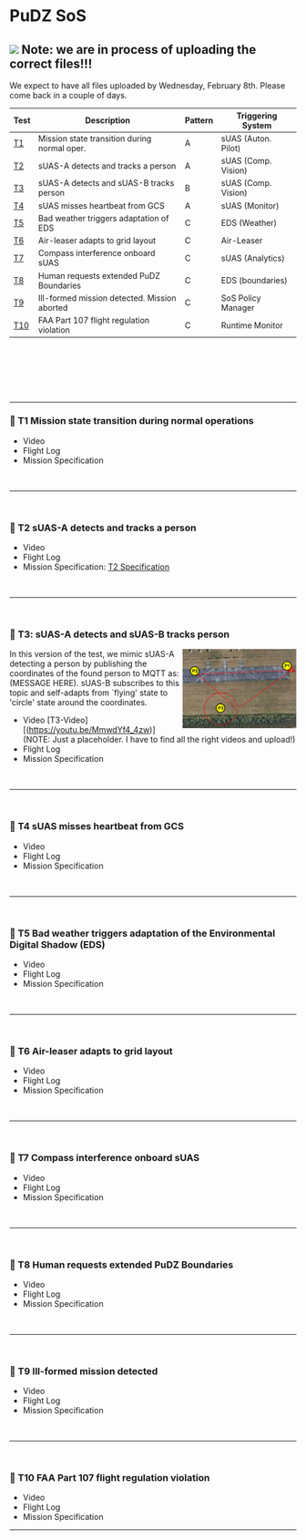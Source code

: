 # PuDZ SoS  
## ![](https://placehold.co/15x15/f03c15/f03c15.png) Note: we are in process of uploading the correct files!!! 
We expect to have all files uploaded by Wednesday, February 8th. Please come back in a couple of days. 


| Test         | Description     | Pattern | Triggering System | 
|--------------|-----------|------------|------------|
| [T1](README.md#t1) | Mission state transition during normal oper.   | A       |sUAS (Auton. Pilot) |
| [T2](README.md#t2) |sUAS-A detects and tracks a person | A       |sUAS (Comp. Vision) |
| [T3](README.md#t3) | sUAS-A detects and sUAS-B tracks person  | B       |sUAS (Comp. Vision)|
| [T4](README.md#t4) |sUAS misses heartbeat from GCS  | A       |sUAS (Monitor) |
| [T5](README.md#t5) | Bad weather triggers adaptation of EDS  | C       |EDS (Weather) |
| [T6](README.md#t6) | Air-leaser adapts to grid layout   | C       |Air-Leaser |
| [T7](README.md#t7) |Compass interference onboard sUAS   | C       |sUAS (Analytics) |
| [T8](README.md#t8) |Human requests extended PuDZ Boundaries | C       |EDS (boundaries)|
| [T9](README.md#t9) | Ill-formed mission detected. Mission aborted   | C       |SoS Policy Manager  |
| [T10](README.md#t10) | FAA Part 107 flight regulation violation  |C       |Runtime Monitor |


<br><br><br><br><br>

---


### :mag_right: T1 Mission state transition during normal operations
<a name="t1"></a>
- Video
- Flight Log
- Mission Specification

<br>

--- 

<br>

### :mag_right: T2 sUAS-A detects and tracks a person
<a name="t2"></a>
- Video
- Flight Log
- Mission Specification: [T2 Specification](mission-specs/mission_spec_t2.json)

<br>

--- 

<br>

### :mag_right: T3: sUAS-A detects and sUAS-B tracks person
<a name="t3"></a>
<img align="right" width="200" src="https://github.com/SAREC-Lab/PuDZ/blob/main/images/test1.PNG">
In this version of the test, we mimic sUAS-A detecting a person by publishing the coordinates of the found person to MQTT as:
(MESSAGE HERE). sUAS-B subscribes to this topic and self-adapts from `flying' state to 'circle' state around the coordinates.

- Video [T3-Video][(https://youtu.be/MmwdYf4_4zw)]  (NOTE: Just a placeholder. I have to find all the right videos and upload!)
- Flight Log
- Mission Specification

<br>

--- 

<br>

### :mag_right: T4 sUAS misses heartbeat from GCS
<a name="t4"></a>
- Video
- Flight Log
- Mission Specification


<br>

--- 

<br>

### :mag_right: T5 Bad weather triggers adaptation of the Environmental Digital Shadow (EDS)
<a name="t5"></a>
- Video
- Flight Log
- Mission Specification


<br>

--- 

<br>

### :mag_right: T6 Air-leaser adapts to grid layout
<a name="t6"></a>
- Video
- Flight Log
- Mission Specification


<br>

--- 

<br>

### :mag_right: T7 Compass interference onboard sUAS
<a name="t7"></a>
- Video
- Flight Log
- Mission Specification


<br>

--- 

<br>


### :mag_right: T8 Human requests extended PuDZ Boundaries
<a name="t8"></a>
- Video
- Flight Log
- Mission Specification


<br>

--- 

<br>


### :mag_right: T9 Ill-formed mission detected
<a name="t9"></a>
- Video
- Flight Log
- Mission Specification

<br>

--- 

<br>


### :mag_right: T10 FAA Part 107 flight regulation violation
<a name="t10"></a>
- Video
- Flight Log
- Mission Specification

---

